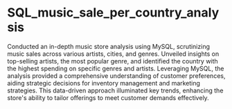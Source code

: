 # SQL_music_sale_per_country_analysis
 Conducted an in-depth music store analysis using MySQL, scrutinizing music sales across various artists, cities, and genres. Unveiled insights on top-selling artists, the most popular genre, and identified the country with the highest spending on specific genres and artists. Leveraging MySQL, the analysis provided a comprehensive understanding of customer preferences, aiding strategic decisions for inventory management and marketing strategies. This data-driven approach illuminated key trends, enhancing the store's ability to tailor offerings to meet customer demands effectively.

